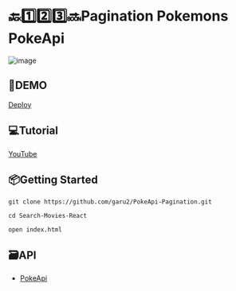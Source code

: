 # 🔙1️⃣2️⃣3️⃣🔜Pagination Pokemons PokeApi
![image](https://res.cloudinary.com/dqd5x0s7w/image/upload/v1666573188/github/appPokePagination_nnyxtw.png)

## 🚀DEMO
 [Deploy](https://pokeapi-pagination.vercel.app/)

## 💻Tutorial
[YouTube](https://youtu.be/LQMoVAhzWSI)

## 📦Getting Started
```
git clone https://github.com/garu2/PokeApi-Pagination.git
```
```
cd Search-Movies-React
```
```
open index.html
```
## 🗃API
* [PokeApi](https://pokeapi.co/docs/v2)

